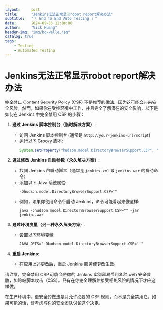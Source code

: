 ```yaml
---
layout:     post
title:      "Jenkins无法正常显示robot report解决办法"
subtitle:   "「 End to End Auto Testing 」" 
date:       2024-09-03 12:00:00
author:     "Vick Huang"
header-img: "img/bg-walle.jpg"
catalog: true
tags:
    - Testing
    - Automated Testing
---
```





# Jenkins无法正常显示robot report解决办法

完全禁止 Content Security Policy (CSP) 不是推荐的做法，因为这可能会带来安全风险。然而，如果你在受控环境中工作，并且完全了解潜在的安全影响，以下是如何在 Jenkins 中完全禁用 CSP 的步骤：

1. **通过 Jenkins 脚本控制台（临时解决方案）**:
   - 访问 Jenkins 脚本控制台 (通常是 `http://your-jenkins-url/script`)
   - 运行以下 Groovy 脚本:
     ```groovy
     System.setProperty("hudson.model.DirectoryBrowserSupport.CSP", "")
     ```

2. **通过修改 Jenkins 启动参数（永久解决方案）**:
   - 找到 Jenkins 的启动脚本（通常是 `jenkins.xml` 或 `jenkins.war` 的启动命令）
   - 添加以下 Java 系统属性:
     ```
     -Dhudson.model.DirectoryBrowserSupport.CSP=""
     ```
   - 例如，如果你使用命令行启动 Jenkins，命令可能看起来像这样:
     ```
     java -Dhudson.model.DirectoryBrowserSupport.CSP="" -jar jenkins.war
     ```

3. **通过环境变量（另一种永久解决方案）**:
   - 设置以下环境变量:
     ```
     JAVA_OPTS="-Dhudson.model.DirectoryBrowserSupport.CSP=''"
     ```

4. **重启 Jenkins**:
   - 在应用上述更改后，重启 Jenkins 服务使更改生效。

请注意，完全禁用 CSP 可能会使你的 Jenkins 实例容易受到各种 web 安全威胁，如跨站脚本攻击（XSS）。只有在你完全理解并接受相关风险的情况下才应这样做。

在生产环境中，更安全的做法是只允许必要的 CSP 规则，而不是完全禁用它。如果可能的话，请考虑与你的安全团队讨论这个决定。